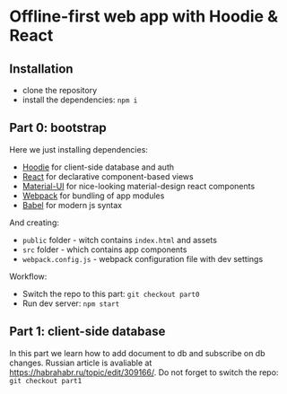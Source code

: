Offline-first web app with Hoodie & React
=========================================

Installation
------------
- clone the repository
- install the dependencies: `npm i`


Part 0: bootstrap
-----------------
Here we just installing dependencies:

- [Hoodie](http://docs.hood.ie/camp/) for client-side database and auth
- [React](https://facebook.github.io/react/) for declarative component-based
  views
- [Material-UI](http://www.material-ui.com/) for nice-looking material-design
  react components
- [Webpack](https://webpack.github.io/) for bundling of app modules
- [Babel](https://babeljs.io/) for modern js syntax

And creating:

- `public` folder - witch contains `index.html` and assets
- `src` folder - which contains app components
- `webpack.config.js` - webpack configuration file with dev settings

Workflow:

- Switch the repo to this part: `git checkout part0`
- Run dev server: `npm start`

Part 1: client-side database
----------------------------
In this part we learn how to add document to db and subscribe on db changes.
Russian article is avaliable at <https://habrahabr.ru/topic/edit/309166/>.
Do not forget to switch the repo: `git checkout part1`
